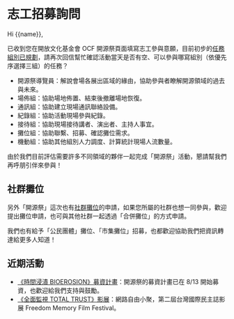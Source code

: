 # 志工招募詢問

Hi {{name}},

已收到您在開放文化基金會 OCF 開源祭頁面填寫志工參與意願，目前初步的[任務組別已規劃](https://10years.ocf.tw/booth-recruit.html)，請再次回信幫忙確認活動當天是否有空、可以參與哪寫組別（依優先序選擇三組）的任務？

- 開源祭導覽員：解說會場各展出區域的緣由，協助參與者瞭解開源領域的過去與未來。
- 場佈組：協助場地佈置、結束後撤離場地恢復。
- 通訊組：協助建立現場通訊聯絡設備。
- 紀錄組：協助活動現場參與紀錄。
- 接待組：協助現場接待講者、演出者、主持人事宜。
- 攤位組：協助聯繫、招募、確認攤位需求。
- 機動組：協助其他組別人力調度、計算統計現場人流數量。

由於我們目前評估需要許多不同領域的夥伴一起完成「開源祭」活動，懇請幫我們再呼朋引伴來參與！

## 社群攤位

另外「開源祭」這次也有[社群攤位](https://10years.ocf.tw/booth-recruit.html)的申請，如果您所屬的社群也想一同參與，歡迎提出攤位申請，也可與其他社群一起透過「合併攤位」的方式申請。

我們也有給予「公民團體」攤位、「市集攤位」招募，也都歡迎協助我們把資訊轉達給更多人知道！

## 近期活動

- [《時間浸漬 BIOEROSION》募資計畫](https://10years.ocf.tw/bioerosion.html)：開源祭的募資計畫已在 8/13 開始募資，也歡迎給我們支持與鼓勵。
- [《全面監視 TOTAL TRUST》影展](https://ocftw.kktix.cc/events/internetfreedom-aug2024)：網路自由小聚，第二屆台灣國際民主誌影展 Freedom Memory Film Festival。
